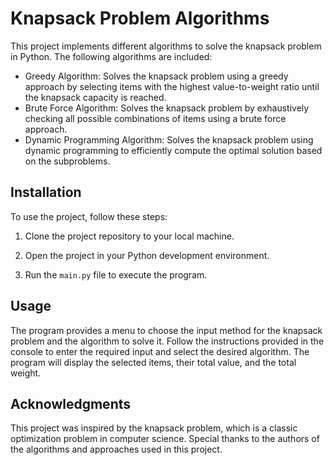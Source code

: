 # Knapsack Problem Algorithms

This project implements different algorithms to solve the knapsack problem in Python. The following algorithms are included:

- Greedy Algorithm: Solves the knapsack problem using a greedy approach by selecting items with the highest value-to-weight ratio until the knapsack capacity is reached.
- Brute Force Algorithm: Solves the knapsack problem by exhaustively checking all possible combinations of items using a brute force approach.
- Dynamic Programming Algorithm: Solves the knapsack problem using dynamic programming to efficiently compute the optimal solution based on the subproblems.

## Installation

To use the project, follow these steps:

1. Clone the project repository to your local machine.

2. Open the project in your Python development environment.

3. Run the `main.py` file to execute the program.

## Usage

The program provides a menu to choose the input method for the knapsack problem and the algorithm to solve it. Follow the instructions provided in the console to enter the required input and select the desired algorithm. The program will display the selected items, their total value, and the total weight.

## Acknowledgments

This project was inspired by the knapsack problem, which is a classic optimization problem in computer science. Special thanks to the authors of the algorithms and approaches used in this project.


